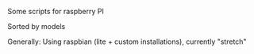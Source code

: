 Some scripts for raspberry PI 

Sorted by models

Generally: Using raspbian (lite + custom installations), currently "stretch"




